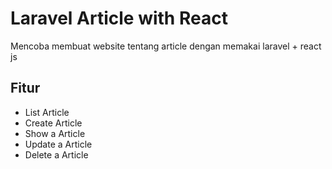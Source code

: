 # Laravel Article with React

Mencoba membuat website tentang article dengan memakai laravel + react js

## Fitur

-   List Article
-   Create Article
-   Show a Article
-   Update a Article
-   Delete a Article
